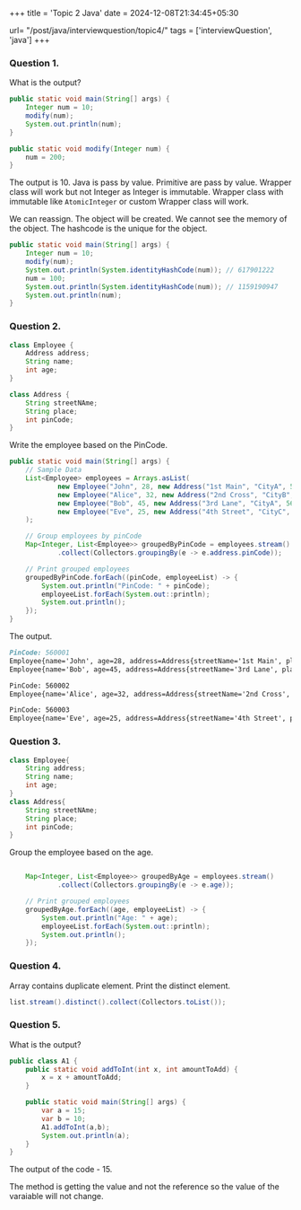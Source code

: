 +++
title = 'Topic 2 Java'
date = 2024-12-08T21:34:45+05:30

url= "/post/java/interviewquestion/topic4/"
tags = ['interviewQuestion', 'java']
+++

### Question 1.

What is the output?

```java
public static void main(String[] args) {
    Integer num = 10;
    modify(num);
    System.out.println(num);
}

public static void modify(Integer num) {
    num = 200;
}
```

The output is 10. Java is pass by value. Primitive are pass by value. Wrapper class will work but not Integer as Integer
is immutable. Wrapper class with immutable like `AtomicInteger` or custom Wrapper class will work.

We can reassign. The object will be created. We cannot see the memory of the object. The hashcode is the unique for the
object.

```java
public static void main(String[] args) {
    Integer num = 10;
    modify(num);
    System.out.println(System.identityHashCode(num)); // 617901222
    num = 100;
    System.out.println(System.identityHashCode(num)); // 1159190947
    System.out.println(num);
}
```

### Question 2.

```java
class Employee {
    Address address;
    String name;
    int age;
}

class Address {
    String streetNAme;
    String place;
    int pinCode;
}
```

Write the employee based on the PinCode.

```java
public static void main(String[] args) {
    // Sample Data
    List<Employee> employees = Arrays.asList(
            new Employee("John", 28, new Address("1st Main", "CityA", 560001)),
            new Employee("Alice", 32, new Address("2nd Cross", "CityB", 560002)),
            new Employee("Bob", 45, new Address("3rd Lane", "CityA", 560001)),
            new Employee("Eve", 25, new Address("4th Street", "CityC", 560003))
    );

    // Group employees by pinCode
    Map<Integer, List<Employee>> groupedByPinCode = employees.stream()
            .collect(Collectors.groupingBy(e -> e.address.pinCode));

    // Print grouped employees
    groupedByPinCode.forEach((pinCode, employeeList) -> {
        System.out.println("PinCode: " + pinCode);
        employeeList.forEach(System.out::println);
        System.out.println();
    });
}
```

The output.
```md
PinCode: 560001
Employee{name='John', age=28, address=Address{streetName='1st Main', place='CityA', pinCode=560001}}
Employee{name='Bob', age=45, address=Address{streetName='3rd Lane', place='CityA', pinCode=560001}}

PinCode: 560002
Employee{name='Alice', age=32, address=Address{streetName='2nd Cross', place='CityB', pinCode=560002}}

PinCode: 560003
Employee{name='Eve', age=25, address=Address{streetName='4th Street', place='CityC', pinCode=560003}

```

### Question 3.

```java
class Employee{
    String address;
    String name;
    int age;
}
class Address{
    String streetNAme;
    String place;
    int pinCode;
}
```

Group the employee based on the age.
```java

    Map<Integer, List<Employee>> groupedByAge = employees.stream()
            .collect(Collectors.groupingBy(e -> e.age));

    // Print grouped employees
    groupedByAge.forEach((age, employeeList) -> {
        System.out.println("Age: " + age);
        employeeList.forEach(System.out::println);
        System.out.println();
    });
```

### Question 4.

Array contains duplicate element. Print the distinct element.
```java
list.stream().distinct().collect(Collectors.toList());
```

### Question 5.
What is the output?
```java
public class A1 {
    public static void addToInt(int x, int amountToAdd) {
        x = x + amountToAdd;
    }

    public static void main(String[] args) {
        var a = 15;
        var b = 10;
        A1.addToInt(a,b);
        System.out.println(a);
    }
}
```

The output of the code - 15.

The method is getting the value and not the reference so the value of the varaiable will not change.